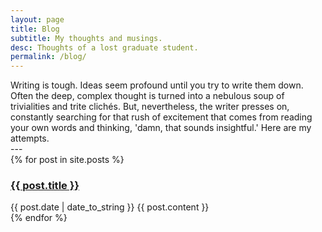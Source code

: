 ```yaml
---
layout: page
title: Blog
subtitle: My thoughts and musings.
desc: Thoughts of a lost graduate student.
permalink: /blog/
---
```


<div class="pretty-links">

<div class="lead lead-about">Writing is tough. Ideas seem profound until you try to write them down. Often the deep, complex thought is turned into a nebulous soup of trivialities and trite clichés. But, nevertheless, the writer presses on, constantly searching for that rush of excitement that comes from reading your own words and thinking, 'damn, that sounds insightful.' Here are my attempts.
</div>
---

<div class="posts">
{% for post in site.posts %}
<div class="post">
<h3 class="post-title-list"> <a href="{{ post.url }}">{{ post.title }}</a></h3>
<span class="post-date">{{ post.date | date_to_string }}</span>
{{ post.content }}
</div>
{% endfor %}
</div>

</div>

